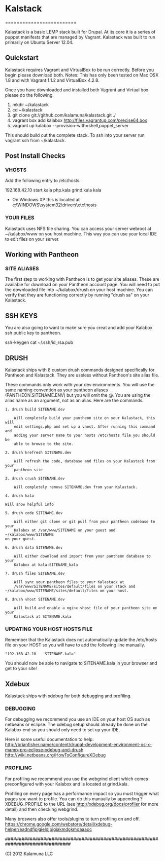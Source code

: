 # Kalstack
=========================

Kalastack is a basic LEMP stack built for Drupal. At its core it is a series of puppet manifests that
are managed by Vagrant. Kalastack was built to run primarily on Ubuntu Server 12.04. 

## Quickstart

Kalastack requires Vagrant and VirtualBox to be run correctly. Before you begin please download both. 
Notes: This has only been tested on Mac OSX 1.8 and with Vagrant 1.1.2 and VirtualBox 4.2.8. 

Once you have downloaded and installed both Vagrant and Virtual box please do the following:

1. mkdir ~/kalastack
2. cd ~/kalastack
3. git clone git://github.com/kalamuna/kalastack.git ./
4. vagrant box add kalabox http://files.vagrantup.com/precise64.box
5. vagrant up kalabox --provision-with=shell,puppet_server

This should build out the complete stack. To ssh into your server run vagrant ssh from ~/kalastack.

## Post Install Checks

### VHOSTS

Add the following entry to /etc/hosts  
  
  192.168.42.10 start.kala php.kala grind.kala kala

* On Windows XP this is located at c:\WINDOWS\system32\drivers\etc\hosts

### YOUR FILES

Kalastack uses NFS file sharing. You can access your server webroot at ~/kalabox/www on you host
machine. This way you can use your local IDE to edit files on your server. 

## Working with Pantheon

### SITE ALIASES

The first step to working with Pantheon is to get your site aliases. These are 
available for download on your Pantheon account page. You will need to put the 
downloaded file into ~/kalabox/drush on your host machine. You can verify that they are 
functioning correctly by running "drush sa" on your Kalastack.

## SSH KEYS

You are also going to want to make sure you creat and add your Kalabox ssh public key to 
pantheon. 

  ssh-keygen
  cat ~/.ssh/id_rsa.pub

## DRUSH

Kalastack ships with 8 custom drush commands designed specifically for Pantheon 
and Kalastack. They are useless without Pantheon's site alias file.
 
These commands only work with your dev environments. You will use the same 
naming convention as your pantheon aliases 	(PANTHEON.SITENAME.ENV) but you will 
omit the @. You are using the alias name as an argument, not as an alias.
Here are the commands.

	1. drush build SITENAME.dev   

		Will completely build your pantheon site on your Kalastack, this will 
		edit settings.php and set up a vhost. After running this command and
		adding your server name to your hosts /etc/hosts file you should be
		able to browse to the site.

	2. drush krefresh SITENAME.dev 

		Will refresh the code, database and files on your Kalastack from your 
		pantheon site

	3. drush crush SITENAME.dev

		Will completely remove SITENAME.dev from your Kalastack.
		
	4. drush kala
    
    Will show helpful info
        
	5. drush code SITENAME.dev    

		Will either git clone or git pull from your pantheon codebase to your 
		Kalabox at /var/www/SITENAME on your guest and ~/kalabox/www/SITENAME 
    on your guest.
    
	6. drush data SITENAME.dev    

		Will either download and import from your pantheon database to your 
		Kalabox at kala:SITENAME_kala
		
	7. drush files SITENAME.dev   

		Will sync your pantheon files to your Kalastack at 
		/var/www/SITENAME/sites/default/files on your stack and
    ~/kalabox/www/SITENAME/sites/default/files on your host.
		
	8. drush vhost SITENAME.dev   

		Will build and enable a nginx vhost file of your pantheon site on your 
		Kalastack at SITENAME.kala

### UPDATING YOUR HOST HOSTS FILE

Remember that the Kalastack does not automatically update the /etc/hosts file on 
your HOST so you will have to add the following line manually.

	"192.168.42.10    SITENAME.kala"

You should now be able to navigate to SITENAME.kala in your browser and get to 
your site! 

## Xdebux

Kalastack ships with xdebug for both debugging and profiling. 

### DEBUGGING

For debugging we recommend you use an IDE on your host OS such as netbeans or
eclipse. The xdebug setup should already be done on the Kalabox end so you should 
only need to set up your IDE. 

Here is some useful documentation to help:
http://brianfisher.name/content/drupal-development-environment-os-x-mamp-pro-eclipse-xdebug-and-drush
http://wiki.netbeans.org/HowToConfigureXDebug

### PROFILING

For profiling we recommend you use the webgrind client which comes preconfigured
with your Kalabox and is located at grind.kala.

Profiling on every page has a performance impact so you must trigger what pages
you want to profile. You can do this manually by appending ?XDEBUG_PROFILE to 
the URL (see http://xdebug.org/docs/profiler for more detail) and then 
checking webgrind. 

Many broswers also offer tools/plugins to turn profiling on and off. 
https://chrome.google.com/webstore/detail/xdebug-helper/eadndfjplgieldjbigjakmdgkmoaaaoc


################################################################################

(C) 2012 Kalamuna LLC
